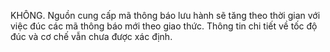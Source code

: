 KHÔNG. Nguồn cung cấp mã thông báo lưu hành sẽ tăng theo thời gian với việc đúc các mã thông báo mới theo giao thức. Thông tin chi tiết về tốc độ đúc và cơ chế vẫn chưa được xác định.